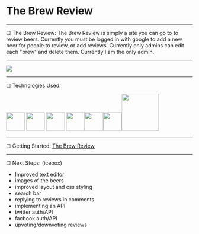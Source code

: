 # The Brew Review

---

☐ The Brew Review: The Brew Review is simply a site you can go to to review beers. Currently you must be logged in with google to add a new beer for people to review, or add reviews. Currently only admins can edit each "brew" and delete them. Currently I am the only admin.

---

![](https://i.imgur.com/vzJmIk7.png)

---

☐ Technologies Used:

 <img src="https://images.g2crowd.com/uploads/product/image/large_detail/large_detail_67ca76b838ccc825744ac14749a368df/mongodb-atlas.jpg" width="50px">  <img src="https://clofusinnovations.com/blog/images/mongoosejs.png" height="50px"> <img src="https://cdn.worldvectorlogo.com/logos/nodejs-icon.svg" width="50px"> <img src="https://d2eip9sf3oo6c2.cloudfront.net/tags/images/000/000/359/thumb/expressjslogo.png" width="50px"><img src="https://alternative.me/icons/materialize.png" width="50px"><img src="http://chittagongit.com/images/css-3-icon/css-3-icon-21.jpg" width="50px"><img src="https://i.imgur.com/93oCfV7.png" width="100px"> 

---

☐ Getting Started: [The Brew Review](https://thebrewreview.herokuapp.com/) 

---

☐ Next Steps: (icebox)

* Improved text editor
* images of the beers
* improved layout and css styling
* search bar
* replying to reviews in comments
* implementing an API
* twitter auth/API
* facbook auth/API
* upvoting/downvoting reviews